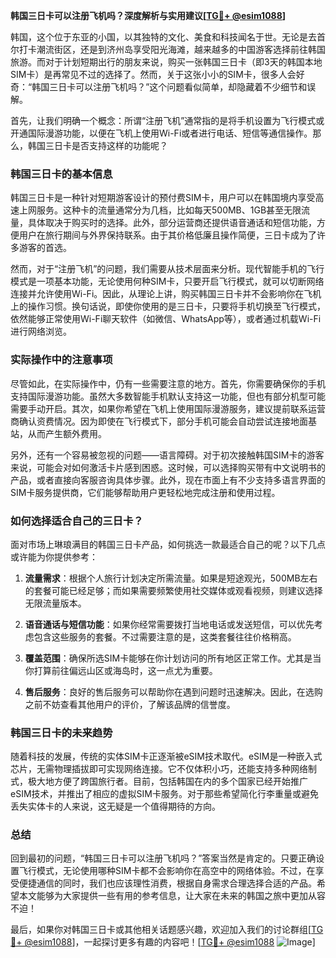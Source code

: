 **韩国三日卡可以注册飞机吗？深度解析与实用建议[[TG💪+ @esim1088](https://t.me/s/esim1088)]**

韩国，这个位于东亚的小国，以其独特的文化、美食和科技闻名于世。无论是去首尔打卡潮流街区，还是到济州岛享受阳光海滩，越来越多的中国游客选择前往韩国旅游。而对于计划短期出行的朋友来说，购买一张韩国三日卡（即3天的韩国本地SIM卡）是再常见不过的选择了。然而，关于这张小小的SIM卡，很多人会好奇：“韩国三日卡可以注册飞机吗？”这个问题看似简单，却隐藏着不少细节和误解。

首先，让我们明确一个概念：所谓“注册飞机”通常指的是将手机设置为飞行模式或开通国际漫游功能，以便在飞机上使用Wi-Fi或者进行电话、短信等通信操作。那么，韩国三日卡是否支持这样的功能呢？

### 韩国三日卡的基本信息

韩国三日卡是一种针对短期游客设计的预付费SIM卡，用户可以在韩国境内享受高速上网服务。这种卡的流量通常分为几档，比如每天500MB、1GB甚至无限流量，具体取决于购买时的选择。此外，部分运营商还提供语音通话和短信功能，方便用户在旅行期间与外界保持联系。由于其价格低廉且操作简便，三日卡成为了许多游客的首选。

然而，对于“注册飞机”的问题，我们需要从技术层面来分析。现代智能手机的飞行模式是一项基本功能，无论使用何种SIM卡，只要开启飞行模式，就可以切断网络连接并允许使用Wi-Fi。因此，从理论上讲，购买韩国三日卡并不会影响你在飞机上的操作习惯。换句话说，即使你使用的是三日卡，只要将手机切换至飞行模式，依然能够正常使用Wi-Fi聊天软件（如微信、WhatsApp等），或者通过机载Wi-Fi进行网络浏览。

### 实际操作中的注意事项

尽管如此，在实际操作中，仍有一些需要注意的地方。首先，你需要确保你的手机支持国际漫游功能。虽然大多数智能手机默认支持这一功能，但也有部分机型可能需要手动开启。其次，如果你希望在飞机上使用国际漫游服务，建议提前联系运营商确认资费情况。因为即使在飞行模式下，部分手机可能会自动尝试连接地面基站，从而产生额外费用。

另外，还有一个容易被忽视的问题——语言障碍。对于初次接触韩国SIM卡的游客来说，可能会对如何激活卡片感到困惑。这时候，可以选择购买带有中文说明书的产品，或者直接向客服咨询具体步骤。此外，现在市面上有不少支持多语言界面的SIM卡服务提供商，它们能够帮助用户更轻松地完成注册和使用过程。

### 如何选择适合自己的三日卡？

面对市场上琳琅满目的韩国三日卡产品，如何挑选一款最适合自己的呢？以下几点或许能为你提供参考：

1. **流量需求**：根据个人旅行计划决定所需流量。如果是短途观光，500MB左右的套餐可能已经足够；而如果需要频繁使用社交媒体或观看视频，则建议选择无限流量版本。
   
2. **语音通话与短信功能**：如果你经常需要拨打当地电话或发送短信，可以优先考虑包含这些服务的套餐。不过需要注意的是，这类套餐往往价格稍高。

3. **覆盖范围**：确保所选SIM卡能够在你计划访问的所有地区正常工作。尤其是当你打算前往偏远山区或海岛时，这一点尤为重要。

4. **售后服务**：良好的售后服务可以帮助你在遇到问题时迅速解决。因此，在选购之前不妨查看其他用户的评价，了解该品牌的信誉度。

### 韩国三日卡的未来趋势

随着科技的发展，传统的实体SIM卡正逐渐被eSIM技术取代。eSIM是一种嵌入式芯片，无需物理插拔即可实现网络连接。它不仅体积小巧，还能支持多种网络制式，极大地方便了跨国旅行者。目前，包括韩国在内的多个国家已经开始推广eSIM技术，并推出了相应的虚拟SIM卡服务。对于那些希望简化行李重量或避免丢失实体卡的人来说，这无疑是一个值得期待的方向。

### 总结

回到最初的问题，“韩国三日卡可以注册飞机吗？”答案当然是肯定的。只要正确设置飞行模式，无论使用哪种SIM卡都不会影响你在高空中的网络体验。不过，在享受便捷通信的同时，我们也应该理性消费，根据自身需求合理选择合适的产品。希望本文能够为大家提供一些有用的参考信息，让大家在未来的韩国之旅中更加从容不迫！

最后，如果你对韩国三日卡或其他相关话题感兴趣，欢迎加入我们的讨论群组[[TG💪+ @esim1088](https://t.me/s/esim1088)]，一起探讨更多有趣的内容吧！[[TG💪+ @esim1088](https://t.me/s/esim1088) ![Image](https://i.postimg.cc/4NQfJmqS/Snipaste-2025-05-13-00-14-12.png)]